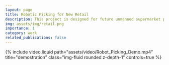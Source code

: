 ```yaml
---
layout: page
title: Robotic Picking for New Retail
description: This project is designed for future unmanned supermarket pick-up.
img: assets/img/retail.png
importance: 1
category: work
related_publications: false
---
```


<div class="row">
    <div class="col-sm mt-3 mt-md-0">
        {% include video.liquid path="assets/video/Robot_Picking_Demo.mp4" title="demostration" class="img-fluid rounded z-depth-1" controls=true %}
    </div>
</div>